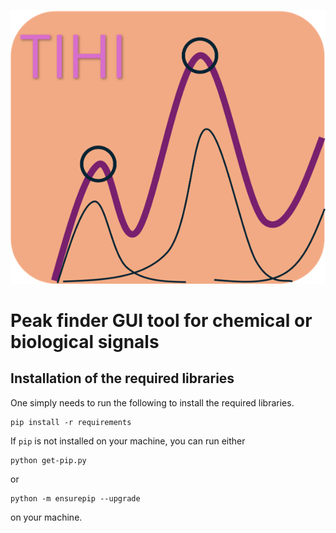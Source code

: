 ![alt text](https://raw.githubusercontent.com/kyunghoon-han/Tihi_spectral_fitter/688758941fd63fb8998e23d9e3ef9c84c95aecbb/logo_small.png)

# Peak finder GUI tool for chemical or biological signals

## Installation  of the required libraries
One simply needs to run the following to install the required libraries.
```
pip install -r requirements
```
If `pip` is not installed on your machine, you can run either
```
python get-pip.py
```
or
```
python -m ensurepip --upgrade
```
on your machine.
